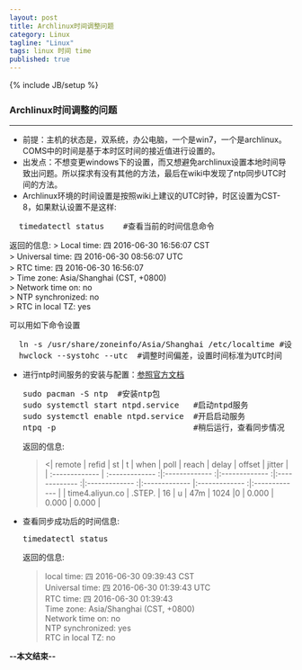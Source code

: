 ```yaml
---
layout: post
title: Archlinux时间调整问题
category: Linux
tagline: "Linux"
tags: linux 时间 time
published: true
---
```

{% include JB/setup %}
### Archlinux时间调整的问题
---
- 前提：主机的状态是，双系统，办公电脑，一个是win7，一个是archlinux。COMS中的时间是基于本时区时间的接近值进行设置的。
- 出发点：不想变更windows下的设置，而又想避免archlinux设置本地时间导致出问题。所以探求有没有其他的方法，最后在wiki中发现了ntp同步UTC时间的方法。
- Archlinux环境的时间设置是按照wiki上建议的UTC时钟，时区设置为CST-8，如果默认设置不是这样:
 <pre class="prettyprint linenums">
  timedatectl status    #查看当前的时间信息命令</pre>

  返回的信息:
	> Local time: 四 2016-06-30 16:56:07 CST  
	> Universal time: 四 2016-06-30 08:56:07 UTC  
	> RTC time: 四 2016-06-30 16:56:07   
	> Time zone: Asia/Shanghai (CST, +0800)  
	> Network time on: no  
	> NTP synchronized: no  
	> RTC in local TZ: yes  

  可以用如下命令设置
  <pre class="prettyprint linenums">
  ln -s /usr/share/zoneinfo/Asia/Shanghai /etc/localtime #设置默认时区
  hwclock --systohc --utc  #调整时间偏差，设置时间标准为UTC时间</pre>
- 进行ntp时间服务的安装与配置：[参照官方文档](https://wiki.archlinux.org/index.php/Network_Time_Protocol_daemon)
  <pre class="prettyprint linenums">
  sudo pacman -S ntp  #安装ntp包
  sudo systemctl start ntpd.service   #启动ntpd服务
  sudo systemctl enable ntpd.service  #开启启动服务
  ntpq -p                             #稍后运行，查看同步情况</pre>

  返回的信息:
	>  <| remote      | refid      | st    | t    | when   | poll  | reach | delay | offset    | jitter | | :------------- | :------------- :|:------------- :|:------------- :|:------------- :|:------------- :|:------------- |:------------- :|:------------- | | time4.aliyun.co  | .STEP.      | 16      | u    | 47m   | 1024  |0  | 0.000 | 0.000 | 0.000 |

- 查看同步成功后的时间信息:
  <pre class="prettyprint linenums">
  timedatectl status</pre>

  返回的信息:         
  > local time: 四 2016-06-30 09:39:43 CST  
  > Universal time: 四 2016-06-30 01:39:43 UTC  
  > RTC time: 四 2016-06-30 01:39:43  
  > Time zone: Asia/Shanghai (CST, +0800)  
  > Network time on: no  
  > NTP synchronized: yes  
  > RTC in local TZ: no  

**--本文结束--**         
